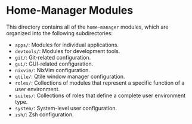 # Home-Manager Modules

This directory contains all of the `home-manager` modules, which are organized into the following subdirectories:

-   `apps/`: Modules for individual applications.
-   `devtools/`: Modules for development tools.
-   `git/`: Git-related configuration.
-   `gui/`: GUI-related configuration.
-   `nixvim/`: NixVim configuration.
-   `qtile/`: Qtile window manager configuration.
-   `roles/`: Collections of modules that represent a specific function of a user environment.
-   `suites/`: Collections of roles that define a complete user environment type.
-   `system/`: System-level user configuration.
-   `zsh/`: Zsh configuration.
